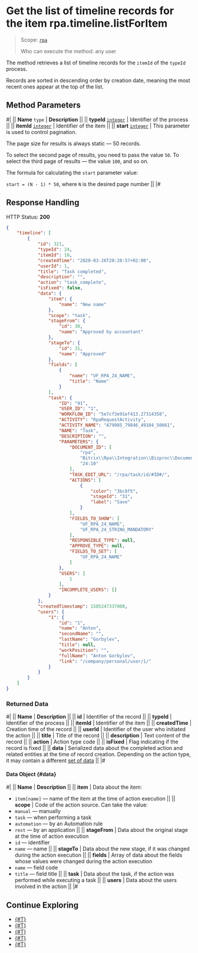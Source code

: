 # Get the list of timeline records for the item rpa.timeline.listForItem

> Scope: [`rpa`](../../../scopes/permissions.md)
>
> Who can execute the method: any user

The method retrieves a list of timeline records for the `itemId` of the `typeId` process.

Records are sorted in descending order by creation date, meaning the most recent ones appear at the top of the list.

## Method Parameters

#|
|| **Name**
`type` | **Description** ||
|| **typeId** 
[`integer`](../../../data-types.md) | Identifier of the process ||
|| **itemId** 
[`integer`](../../../data-types.md) | Identifier of the item ||
|| **start** 
[`integer`](../../../data-types.md) | This parameter is used to control pagination.

The page size for results is always static — 50 records.

To select the second page of results, you need to pass the value `50`. To select the third page of results — the value `100`, and so on.

The formula for calculating the `start` parameter value:

`start = (N - 1) * 50`, where `N` is the desired page number   ||
|#

## Response Handling

HTTP Status: **200**

```json
{
    "timeline": [
        {
            "id": 321,
            "typeId": 24,
            "itemId": 10,
            "createdTime": "2020-03-26T20:28:57+02:00",
            "userId": 1,
            "title": "Task completed",
            "description": "",
            "action": "task_complete",
            "isFixed": false,
            "data": {
                "item": {
                    "name": "New name"
                },
                "scope": "task",
                "stageFrom": {
                    "id": 30,
                    "name": "Approved by accountant"
                },
                "stageTo": {
                    "id": 31,
                    "name": "Approved"
                },
                "fields": [
                    {
                        "name": "UF_RPA_24_NAME",
                        "title": "Name"
                    }
                ],
                "task": {
                    "ID": "91",
                    "USER_ID": "1",
                    "WORKFLOW_ID": "5e7cf3e91ef413.27314358",
                    "ACTIVITY": "RpaRequestActivity",
                    "ACTIVITY_NAME": "A79985_79846_49104_50661",
                    "NAME": "Task",
                    "DESCRIPTION": "",
                    "PARAMETERS": {
                        "DOCUMENT_ID": [
                            "rpa",
                            "Bitrix\\Rpa\\Integration\\Bizproc\\Document\\Item",
                            "24:10"
                        ],
                        "TASK_EDIT_URL": "/rpa/task/id/#ID#/",
                        "ACTIONS": [
                            {
                                "color": "3bc8f5",
                                "stageId": "31",
                                "label": "Save"
                            }
                        ],
                        "FIELDS_TO_SHOW": [
                            "UF_RPA_24_NAME",
                            "UF_RPA_24_STRING_MANDATORY"
                        ],
                        "RESPONSIBLE_TYPE": null,
                        "APPROVE_TYPE": null,
                        "FIELDS_TO_SET": [
                            "UF_RPA_24_NAME"
                        ]
                    },
                    "USERS": [
                        1
                    ],
                    "INCOMPLETE_USERS": []
                }
            },
            "createdTimestamp": 1585247337000,
            "users": {
                "1": {
                    "id": "1",
                    "name": "Anton",
                    "secondName": "",
                    "lastName": "Gorbylev",
                    "title": null,
                    "workPosition": "",
                    "fullName": "Anton Gorbylev",
                    "link": "/company/personal/user/1/"
                }
            }
        }
    ]
}
```

### Returned Data

#|
|| **Name** | **Description** ||
|| **id** | Identifier of the record ||
|| **typeId** | Identifier of the process ||
|| **itemId** | Identifier of the item ||
|| **createdTime** | Creation time of the record ||
|| **userId** | Identifier of the user who initiated the action ||
|| **title** | Title of the record ||
|| **description** | Text content of the record ||
|| **action** | Action type code ||
|| **isFixed** | Flag indicating if the record is fixed ||
|| **data** | Serialized data about the completed action and related entities at the time of record creation. Depending on the action type, it may contain a different [set of data](#data) ||
|#

#### Data Object {#data}

#|
|| **Name** | **Description** ||
|| **item** | Data about the item:
- `item[name]` — name of the item at the time of action execution ||
|| **scope** | Code of the action source. Can take the value:
- `manual` — manually
- `task` — when performing a task
- `automation` — by an Automation rule
- `rest` — by an application ||
|| **stageFrom** | Data about the original stage at the time of action execution
- `id` — identifier
- `name` — name ||
|| **stageTo** | Data about the new stage, if it was changed during the action execution ||
|| **fields** | Array of data about the fields whose values were changed during the action execution
- `name` — field code
- `title` — field title ||
|| **task** | Data about the task, if the action was performed while executing a task ||
|| **users** | Data about the users involved in the action ||
|#

## Continue Exploring 

- [{#T}](./index.md)
- [{#T}](./rpa-timeline-add.md)
- [{#T}](./rpa-timeline-update.md)
- [{#T}](./rpa-timeline-update-is-fixed.md)
- [{#T}](./rpa-timeline-delete.md)
